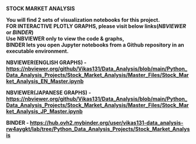 <b>STOCK MARKET ANALYSIS<b>

You will find 2 sets of visualization notebooks for this project.<br>
FOR INTERACTIVE PLOTLY GRAPHS, please visit below links(***NBVIEWER*** or ***BINDER***)<br>
Use NBVIEWER only to view the code & graphs,<br>
BINDER lets you open Jupyter notebooks from a Github repository in an executable environment.

<b>NBVIEWER(ENGLISH GRAPHS)</b> -  https://nbviewer.org/github/Vikas131/Data_Analysis/blob/main/Python_Data_Analysis_Projects/Stock_Market_Analysis/Master_Files/Stock_Market_Analysis_EN_Master.ipynb

<b>NBVIEWER(JAPANESE GRAPHS)</b> - https://nbviewer.org/github/Vikas131/Data_Analysis/blob/main/Python_Data_Analysis_Projects/Stock_Market_Analysis/Master_Files/Stock_Market_Analysis_JP_Master.ipynb

<b>BINDER - </b>
https://hub.ovh2.mybinder.org/user/vikas131-data_analysis-rw4aygkt/lab/tree/Python_Data_Analysis_Projects/Stock_Market_Analysis

